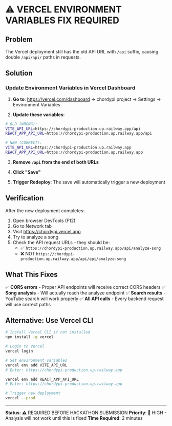# ⚠️ VERCEL ENVIRONMENT VARIABLES FIX REQUIRED

## Problem
The Vercel deployment still has the old API URL with `/api` suffix, causing double `/api/api/` paths in requests.

## Solution

### Update Environment Variables in Vercel Dashboard

1. **Go to**: https://vercel.com/dashboard → chordypi project → Settings → Environment Variables

2. **Update these variables**:

```bash
# OLD (WRONG):
VITE_API_URL=https://chordypi-production.up.railway.app/api
REACT_APP_API_URL=https://chordypi-production.up.railway.app/api

# NEW (CORRECT):
VITE_API_URL=https://chordypi-production.up.railway.app
REACT_APP_API_URL=https://chordypi-production.up.railway.app
```

3. **Remove `/api` from the end of both URLs**

4. **Click "Save"**

5. **Trigger Redeploy**: The save will automatically trigger a new deployment

## Verification

After the new deployment completes:

1. Open browser DevTools (F12)
2. Go to Network tab
3. Visit https://chordypi.vercel.app
4. Try to analyze a song
5. Check the API request URLs - they should be:
   - ✅ `https://chordypi-production.up.railway.app/api/analyze-song`
   - ❌ NOT `https://chordypi-production.up.railway.app/api/api/analyze-song`

## What This Fixes

✅ **CORS errors** - Proper API endpoints will receive correct CORS headers
✅ **Song analysis** - Will actually reach the analyze endpoint
✅ **Search results** - YouTube search will work properly
✅ **All API calls** - Every backend request will use correct paths

## Alternative: Use Vercel CLI

```bash
# Install Vercel CLI if not installed
npm install -g vercel

# Login to Vercel
vercel login

# Set environment variables
vercel env add VITE_API_URL
# Enter: https://chordypi-production.up.railway.app

vercel env add REACT_APP_API_URL  
# Enter: https://chordypi-production.up.railway.app

# Trigger new deployment
vercel --prod
```

---

**Status**: ⚠️ REQUIRED BEFORE HACKATHON SUBMISSION
**Priority**: 🔴 HIGH - Analysis will not work until this is fixed
**Time Required**: 2 minutes
